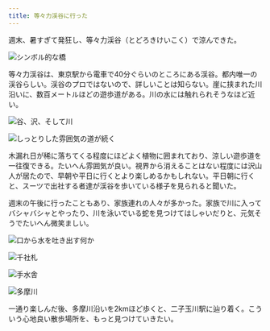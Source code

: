 ```yaml
---
title: 等々力渓谷に行った
---
```

週末、暑すぎて発狂し、等々力渓谷（とどろきけいこく）で涼んできた。

![](https://lh3.googleusercontent.com/docs/ADP-6oFda5CFEM25JWkJNQaVsAAxf5qH3cZv979aA7zsYN777JHTocKNhdk2OJS3JA8MvALQIt6ablGydzOeAxvrQhPyGEstxQWKD_QcgbkPfGGngpunfKrVscYbIFPsU0bzB7ol71sDW9cXCHeSV5a2EEh0zu76DG8YZbsduW7HVHTNwxzkkzUReyVc0XQAUjupCwWMc6LMnCjgGdoaTwLEcROh70N7Svfuz3fi628MQOGiU4UBByXHLG5U5EpdMJQb7sOaamH1bnOPDUkxiINx2rd8LQLXFgLLApqMM8eAUBnFuo1J0sB7Spw8lOG8vKPRtw9EHycRixsIdDXfEe4pv5ik8ohm50Z6GI7OEH3P9TjNe-eU-MKVVJI5aCIyb8B34ZfufIST7O7pirgUeHmH4Xb_FR-zYBb4qqBqzadC0My7rGgcozg1KnMhudS8ZqEx6wl75eweFqvkmR6G_f-OromDdViQub6hkxRVpPIf0Gx_nIyXg1Idjbn8PRh1Tl1tbOOc6xBcgVSuj9I_yGy30vxQzCxKGZ2ocffBDsrZvAqQYas71L9o7tbkJcopaY7q8iwHbizV2TAqpIinqjtABhHDdokj8nVFK2kadBZRuMpDwYSWtmWL2il4nLOV0YzQvXDo-pqManyl1FurRFExWBuIbDiFYGZlRZ8tSu28a2qJp-mZxDP-2dbM9ThrsieqARnvS8sUfag-rU89EFqR-9INsMdrvXPhWmABBjxddNhLGTl_c809gAgU-BPq3XsfXqhaOfpXWWTPzJgmqz50fF-ckDhtR4snN_EeNVy6_-6kjMz1N7q6ap5bDNjfphGZmbW7_0hTgOqHeA8ujmjVqm4Vb99pSxVi5XbBFOm0MizQb29yMo3dLZFYvDuZ6Dbb0N0tBqJ70G4ilAdAqupzcQJsZSjYHrE-MYaU08_dm71q1qVzRqZqB7cezQPpuNtTqx79UdSzuZdr3Px-uXvEBSnCKbQLlVhFwC30OCe7G-E5A7KPnSvBCDq3Y4eIUig_N-Bya5F7yJuUVYSL9RirChTXCUoZYRcNaY0U5rslPkKO6JP35hMMSYT3703j7Cj79v8IyQ4jBzWL-4Qnn5lgs-YfUupRRUMJ7sduG1elWY4n9UjQhqZmnXTpcT5xpdquEKllfTQpK2420_meirY7EiolnMQk5wCICpZtMDU7kVC5_lh_yFVQJb5pDp034UTGepTW0dsWwfbVk6D1ofitSWHIOe405hI-NmBD0HSNfS6ZMuNPag "シンボル的な橋")

等々力渓谷は、東京駅から電車で40分ぐらいのところにある渓谷。都内唯一の渓谷らしい。渓谷のプロではないので、詳しいことは知らない。崖に挟まれた川沿いに、数百メートルほどの遊歩道がある。川の水には触れられそうなほど近い。

![](https://lh3.googleusercontent.com/docs/ADP-6oE3UFjzVO7QMgpFFMbRUQtDNl9M31ceeLvWedIS3p8gWaT7ZbCo8KzmpsURMrrPW4zu7crR224AI9nwAbNpoYQ6bwQ56Z-G7AA48FRIPm8phV8rmeQZY721O7czGF-Yji8VkeBNZGKDnkkpjJTnfa7l0LSBng6KIAO8iyBw3Vkt6ZpqlOGQAleeiMgLWvUjnf9ySHbt5GolR5FHup6wdpYFW295fHPqNzH3r6egvKku8BaJzZlQnXuHvXap5x8MvCP-ngyWxoxA9-RSnPPB7gQw6giv9IqGq4fB99SMTuK4kQ038ysI37TTYs5caJwrneIkfx0O02-NJfAMEukbIvyvjAzW0K2TX9t69LePkvxuamVRRQqDRAm_xuS8KP50CH2y48_nZ1pgjVpwwUYJiJwRyEQ6g2q8n2DyeSG5HrmPDlKsByTArhoSazM-jTz90kYDCOF9N2UOZuQg87Ki2pfCzRLHh56j4AarjEVGYT7iS_lefBUdavVJHzmQlEajJD4PU44pSFAQWmWHBqPn-FrerjSM7Enw3cHPUj8G-R6Bhe3wi4HpIQlIe21N4F1_fO9kOd_sYLEB_0GmPAnt_Cm5ybnU_es9sRgf5yliGJ2OCy5wmUyL10HWSSu2mwPmrZnMJ-fWDmpYDAleM83m9KEDAngJ_Q52_GmwpaCPUfuG71FUot-DSLrFR0AK-Wp5ypVPowXB6P2-epbeTD-rv_FgjHt4lbUF9DzEBaEoOm6P94BTY25JJkzKq0uau8MM1DCD09gcBAgjVSjstzSP6hQini0-sqInkNM8_d8EHQlBt85RL7EeL_pv9c4T0CXcH7zujR6k4FFwJ1R-GtsIl9yOwRmhTYxOrJKC2za8SDSQfpv9xEzfBBdaD8OaLPKlM6PKmWRWnTHJSEzmPvHdP7F7Joh4_bhp9OQFxe2raoprtNrkdom4ff1YfNQxmJ6eadvMV8RO27XqNZAR5omnDyAwhBKkYqAneIjuKIXm0Q_6ca3kVzfSvVzPSzMspMeBYymkZm5XP_md-VeOR8uVjjEMjJdLQmzMgHOv6HJyxPlW-m6l_XDWK_33NpSqPF-CRKUlKMP-N6zG-J6mBnZJnyk1BdmFLQ5j2XIJ_wEBVaISmpW1zODKBnZfdZ3CgjwE58Ouq4w79o4v3PsUFmz1FxJFBc535p2qeRdP5ZWqnrE56DnsooT5LFe4tB_v0LFA_tchGVi1bUqnTWC3MNkrY_p70UvhX0Lkng8-LZ4YIf8b5y3rxQ "谷、沢、そして川")

![](https://lh3.googleusercontent.com/docs/ADP-6oFRR2LMIg4ixEJN_rjMJXbBTm4WIP3Pp5V6UcIgoCFpNmEJOR_Mi5FIZrDt7ED2EGDgLA1QRuN9Wlr9WOc7ZTlaMgXyEIMtE6u3B7fJ4DMZH5mYqu_EM6xyby93ckW1wXLPItCM7Hn4RskUrxwBPb_8Zh9bUG2Zy7VzPooNfBBecCL3SnDia1wfIygqOfTuUcONJPqdxr2SBtyl8QQZp1p5skyitWkkZRqkZ1OE_fD1SJvDH_80xMCS0zPaStW20Cgg1lJeWDCsrMQ0C0uAp7FjpQLMgYVyuA6v7gE2owjdRLXYvYDAHaI-O4MpAcLPq-n9MTgw9cyFNB2U2JSoh6ifVraPEiNEVrnYhMR9ew29YbPkipDwqIm9zmxo2sER9m8nyOX3xxn2ntDe007vs6IdLRa6TWiJvFk5v5wK-Weof0fy0Mqk4Tc1p1xtja9JXtCKuxkDiIX3Ht8oreDY4eaudUc1sfzonhmOq_QAcb8YBkuquO-qyKbc5vyJ9JTxS49uVntE2uIm4h1vAxOxOWG60ewwLYHTzU6RAfOUI3I3xRqGqSMRbdnatrYCipcDi7qmkp_NZlJDK7v4zOWVOVlAqGFJDon9t9R1KJhtG1zHlXQtipCppMcAqIB3gyHrczTEfKtyUWhMYGFx22iU_CP_SNzgbz0qBl_lxmnd8MCFFtkGFH0_2AuP_mAlhYP9PQpjoNyCTxNW1RJVjjhZ07cskoapovoi29LeTMT2MSI3pvEb_18jeP-1cqr0bp4HLvbfzbVnDl2lTEowjdqodyuNOy_H8NYcYLAbgdQFGhqxLp5HF1EMBQXXJ_SRsU0cwJO9aX4ea74QWt_M-0lndHjkp7_RJUkSTlNX2_pc2cjxbUJavseK9332hcYc9YY52z8UnYxHaxRxAeyU7Sq2HYVrBmNYU7UZJbIuZZsAKfigiweniF0d-krR0FDXa0LgExGNzZNv51d1tUBdp3EyKjzaPmZhN0FEKjZ3vFeKfesNdEKSLo0DQcOu3N-xbF43tG5YQZfFPRMDoN_ZKyKp8H1yvkooyuelezGshuBEipCxZ-OX4jMVbiayl6LMZLzFBtoYHAXiOpvYx4H232XMdMivpoYjTEjr1fbTR_tf-zTQzqfTTP9NJTj3NEEQDgfjrz0NyC_aOWDtIrlgi0EOMklcGQ5VYP0m1MSh0R5Px9IG0fei2tylp0Uqerj_wcp2dsADynGC1ENT-0aknshCIAtWf4VwDK9gbSV5GfRLus_muDwabA "しっとりした雰囲気の道が続く")

木漏れ日が稀に落ちてくる程度にほどよく植物に囲まれており、涼しい遊歩道を一往復できる。たいへん雰囲気が良い。視界から消えることはない程度には沢山人が居たので、早朝や平日に行くとより楽しめるかもしれない。平日朝に行くと、スーツで出社する者達が渓谷を歩いている様子を見られると聞いた。

週末の午後に行ったこともあり、家族連れの人々が多かった。家族で川に入ってバシャバシャとやったり、川を泳いでいる蛇を見つけてはしゃいだりと、元気そうでたいへん微笑ましい。

![](https://lh3.googleusercontent.com/docs/ADP-6oH7QGX90j-Nfgc7c4ZSmjewYQ9vj9lIkh1Rso5Z53VFzYtKGtYEG8c60CfaC6_SNvqq-bjQW2dkW8fWItTNSUCl8igRFd93sjL0j5860JYArjwh28J1fCzs4Nc6BZ2a3YPqdPkKMWixOGBEguyy5Mi60pBD0bA89YvMYAjEHWLDbYYvKgNz1fjEJZPkFMWBuSpIBlBiIIOi35-jlWNjgY249W1_geoAmx1b3POqEoE89yXSPOOhv4bBTwyKygBUsuSxfLQ95sZ0QXHWrxJ0X04nJBbiejMm--P4N7m2FVOUKrSmJErH1yBosX6CoSv_WXrwP-QCgSju4IaX76swd_lk8rnfvBZq81y9HWhdDD-c2Hkiv5ZlV_rjI2kfm_Y3PTCEjJQDQAOq4BpjPlfrba8tb8lxY0RcDLXte6oSdTcqpmucXoUTuOja1m9kDTCzk_lFtYHZU8DRfYAHheT3HFcE-ePRQr6qx040-jGXhgYIkkA-suQIMNrfGmc--a0F482ra8cEulHVP8INpSCwD7k9P_efbQQkIY1zs2JZWLSEDtA9FehUZaYNSMc_0S2S4RLmcYz7Fjt0FiNrp3SE8rjq_IREMADX33cvcXIvJsLBXFBWM1_6IEoTvPVqbIwoONoPfLPnLiHs5xGcFXdqsbL-xCmpEBUIvkwRI0467BuAl1cD5G6DWI4nx_C1tNkax9nswBrbenXeHV0J5rcvBTUwPhyWoMVxcimwn7KzdI15lfk8BWFCL0yhWBlGGBxFyxldS5WYMXyqAfB3ESyt2BjzHFhaslwkeiF1HFdcHV_tO6dU9PbhlcC7_N5qEr80hlINaCAFySmAWH7ue__9wXI-_WkUrU5KsXX2Ylhx_Y0T6I03WfmAb3TZ3t_BijcG14QeOQcb5-mqj2kRKGw3mDXz0kMBHPHnrDgvrmUP6kLslyk4dTBo9ilFiy0r6Bpc1LDmxSj1uK74VeT2VDkLAk0UOTpfQR3CNusG3PGco6eKgGxBixKxdRvhOIUUPLpHElUzTmdRffBaMT_11Cy5CcRDqrkM3Up7euTI62AlomKNEVfA4pTjQIAfbc3TnTgeU86lHGY9qg0ZvbSr-7EL2u9h5VbrH7GiAwAiaY_f7j2xwC7kEeQ-MG4dUCpodIiRK4L7vjB0ACvl7TpoPT7INiXBX_oY1ySlUtwZFiuKFHoUZGdGttVMZngQaiCw3EN6UeSdlyv4Dz9BDnx9B2FGimgb4owybwYA80t3dhKB4Rxtu4oECg "口から水を吐き出す何か")

![](https://lh3.googleusercontent.com/docs/ADP-6oG6ucNFucGdaR1b_Fdzj_POD96z_zlEEaH6O4dBQCEEM9s8PfaAthScADDyW_WRfym2f6CazYVuYYYn1OlVO_Bn91jBb2D-piRTi3i1JAaYyk3s3zYl9haZY_jdgOv5rMXhjJxXr_JqNAGiaE5Eq905992wLmmvhXyxAEKFXUFQ6XhG2pq40qdKi8TKfiO_Jm1UEPdTiBwM-QJEvBLdeJSJJNmv9b5oaaXo9zJxpj60NpMtLxgCaLL-pBMINrqrFIxUvVLwV3YA7KzlDzn-LJl8OGfCXjXklnYTGaktKHL6kuv9I_f4tsLCPRsZuquTaxZmQScqhvizwtccM5doXwixWjOxVyofdB1VCdqgqm8yFNZim_UV2F2_6GuhFgXFhBU_bTrYhBKXZpJnkULN2bI3rHQd9AwRDYqa54Kh00-mfILekAv0_UB1SSv-01aFxXjrckR5WTu5Vdh1UoaZEqNe6Tb5D4ne24cbEjkpiX8a5UuG0pELaVwzMigI6rkmcP8rKMPPdkt4NF6-8Bx_FLhWBvrXcSmf2oibRNGZuaJEelqO2ci0SrTfAe3ya7FkCYunpF2suG4aTEjTw_MnCdqn4eDEzsoczs4XBjxtbI8tpGUXkxoisT2BhVJfgQT2OF6efvsQmO6UDSIxfbaAbSC13ZIbKX3pOks8P2wgdbtGbhy7rwxNhe5N0F-2VCNJR0KI2kCKwpYbWCIZi2Tkw1TIV0zFn8meAxFhZXP4S_fTPANbHbV4kc-DQFt6toOzlB8h3oghBdK6bTzH4BlTqd6ijQXKzuI2WR1EDSRjbChWVaSvEm9HM8UTm5gyDkuZYrgZsk8s80rv-kW5RCLlq662ifSrMRWQpb481L24bdp3E42Ds_AhOt_3AWFgSPOnsyNHwJmFKTW7XXWXdTuZdEj-rBSY6YvfKds6phSAb0dPkMmU6XLxDYSEX17Oe6BEg5mSznwH1gRF18F5ptAjoQuylujdxXZkiCAknIRbGBQoyZeZtxX1XR_2edYBEqGdP4iubV5CCBisRwoSDNlhgm2XnEActe5gAi4WVwTItBRuBjGaHue9UxCIkgiaEZU79F-Sxdt7Yh0ViBkpSiKwDu9q_85pY_xiqvoZiOuuyuq42z3TNo_CaGFHhjmkOfjQyOn8Ft4Gh6Uss3LS_7_1Khyx66u-wNJcf9wlTyxH0sIHC1AmCVFwVQJTFMm-BAJRXLYDOCWwpedKAwFWB43qy7mFivxN4Fj1JlqThpgzp_JX8RmH8g "千社札")

![](https://lh3.googleusercontent.com/docs/ADP-6oHggtju9zIi0zVo4bLW5BQogLIOlSyLowdIT6tLcF1vKhRwliJFjuj1JxooXnR7Bsz6iSXBGYhL9vHtS6nc7nRq9eZ0-5g-UkpxXvA1DBWyXQ5sA3Kk6HP69QizosRLZ8XZ476JDo1pty2d1Sp9llFGc1440490ywm0E5v0WXSvF9YHrFjIlZY-4JnZTGx3dgZ8s4pJ4Yzr7Dm3yw0DHcCbII5y29Br6RXZvwKMyYi_h5wx9Q7RPYu5aK86FwmTH7kVK8zcySX3qFfJYFoYI6l-Oi-HwG3AJHA9mqTJ8Ktfk3r-uS5QtKbiSrlQIJ7A4lfhOMrjZ4g71EAk_Lo4EnS5AHYwvLo7we_1B2DZIsdWIlT2oWACdxBelrEzTV-7-JTza6SH1rX5Ci_YsqHka_uZKow0N8P7HNPPdZXRoo1Yeyk2ne4f__eEg4n_LAi8bYOINQ25GSsUy1kX8sXj3eqbjcRmCzKL3Ti1X_LwhdoYCrlQ2t_qGMQAAsY6bMkZQ52lJmDAYoXX1MqY0bfK_XmqTt2_qgpRRBy_-tOHNK2Qzvuf6j64Md5bjy3CxhjOj2C0nG9e5Fs49HOtSS9BfTQGbXJY9H6EbWVs6LaqaSm0akKhW5e8TN-SLuRzxLnLJbQuLzoMJYftntRLVZa0-QrbiKo5S-T9e6XTcb8TpnLUSiaXhQ1mmn6iu_MVwo6hCLQBOrlxaNuEDlM31VtiIDsMEIQAvLFEsxcb3Y_Xf4XN6sv4w-J7R-iob9oxfKTCo73UU5Fy146S_S7s--iMYg07IL7et4sDqa1nY-2xMZ1ZUvxEm8TPhgWkGvI5uLE7qRDN5CAQkG7DgB6x9doB-6lWukKhofItNcyvP_KUL_sxot8x6A7OClTCNvkZQVwn0jTHxluhGl5kSzbZbHZAZCXglGB3vOefyuDNaiThhxmOaqRx6y09BDoPAVUIgJmr-nGEA_BVP_T_cpnE1A0bUlGBKid1MFXnixiymxo44YUuxi-6VIi8jM9vCuVFooCDc1ZzcflG1vyB9EwXABwyLhnZHnw7YIfz3wFiryupBx_mFmruIFbeoeBOGCa_1FeWYp9mAJiGzskNCiEUBSQLCpLum5Y0eHiygiWrg3AD-fpjNfucwQGjM0a8p1kueky2ut9685bCc5ECsEOgFzlCAKBx07CjRMRtjhR2qbsULhHslWCxZTKYgwKxc80X5NCJo8YsVnQrviSfN9iu9IDKNjADgsJpvHGCrvnms_qV6v5JADAzHg "手水舎")

![](https://lh3.googleusercontent.com/docs/ADP-6oFPb57bIoOnaT0gvTpI4oqtCyXxzPTQNe4P0VfT_nScxA6QPEjfKy4q36CzfVoO0Fhjax8VPv9xgbtDhClZ0bGn0yVTbp-CZFd9UshcT7fT_Qbz8D73HvqVw0EZ7NWsDuu4AseNcCfPG6CqsaqYU-rCvKYD8AzFAMUOntqgrMzqDOWfHtt1YcCnQn4ST-TFLoI27smmSIUXCvO_K3ISfTizltYlNuajUTMFSMl-Y4Vb3RMRfohtpFnM7t_7XgAnMtGs_paIX96xZdA6EW669yddd83zkaKXhgSn2ZHQxofu9tYf4Ck9vTBIdBVy9_u8QMQuhBgU52KH1uHsvScVB88ZHr4LqaiQfSguDMIjiWuSJB3m3yY1kRxxHSeeFORuxuyOQbJI041Fm2VLJyhu3MVt2A9pcQsAb5Pom7i65cS4zg18sTeouJqUFMTuds_kOExZL8coTxzYxcflHCQ-fVcvxforvqnABMFPRGMhIEQC6w_avUyBDTn2FLSn0z9JOgzI1aIBmOHjf7Wt43VjNHX4BGckFg-p8BP_MxR_DFpEshcrC92yguQZYmaYLr3ahxX-wOifgoflw4VfR3UvqBcYIxaP4jBesMkiV-M7guLpvR0nl_lMVK0uYRu7bu5Fnt5ZapfPAeRzkZWm5F7FDr-PHNat4jXh4_1JScM3aAIReqbkgAcb3AEHJ4GZ-dz1zptDc7TbKdTNqpDhcum6F9PhfQltRguvI_gVX_YHdOCv-3-I2f7PILPbND0NOmV9ClqjWZWRTnU2PLBKcbVYZGZzh_02JuU-Y1C9Xfzf89C-N1GORz94cx2DpUPA6AupemPop30fCfpcirj8Q4ztRfg_6JrkEICEFkcbb_VrNaOByo53E6ZAK0yx75TGDr6pP9RbIweZxEwZz8X69iRwb7x5DjSm7aGmZZ0ZWNHoUWdX9xo065Tf4KZoT1X6MhvlSLEhveVaW386sMsmX0Ijq_ggSG9M4HWfS4aDhdvOhKZxWByH-4n0Q2Z45mT3gDESYiTRow5P0w2AhvpY4B9AXcH9Y0OwoH5zi55cT9EPT5PoEq8pWTo4tpCdo_HXKQxdG3_4elLCZcRDJWilrulj1mpquB1AZB4aqv_Yex56nlbjXcEgekkHo32X857VMIAMaD3R2UsHbvqOtZ9U-VzjcLx-xct-rIDzcZELuVY8WS5D9-87BNKkP_AefKwq9FiWs_qVDvQz2ke8TgFNc2XwgO9Q3Su3cgypETZZTQgwRgCNPhpaZg "多摩川")

一通り楽しんだ後、多摩川沿いを2kmほど歩くと、二子玉川駅に辿り着く。こういう心地良い散歩場所を、もっと見つけていきたい。
